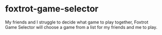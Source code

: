 # foxtrot-game-selector
My friends and I struggle to decide what game to play together, Foxtrot Game Selector will choose a game from a list for my friends and me to play.
